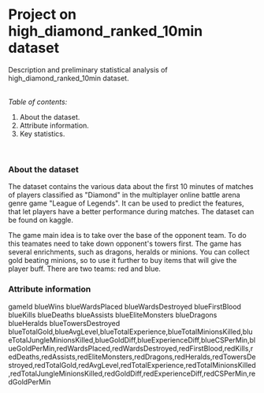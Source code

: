 # Project on high_diamond_ranked_10min dataset
Description and preliminary statistical analysis of high_diamond_ranked_10min dataset. <br>
<br>

*Table of contents:*
1. About the dataset.
2. Attribute information.
3. Key statistics.
<br>

### About the dataset
The dataset contains the various data about the first 10 minutes of matches of players classified as "Diamond" in the multiplayer online battle arena genre game "League of Legends". It can be used to predict the features, that let players have a better performance during matches. The dataset can be found on kaggle.

The game main idea is to take over the base of the opponent team. To do this teamates need to take down opponent's towers first. The game has several enrichments, such as dragons, heralds or minions. You can collect gold beating minions, so to use it further to buy items that will give the player buff. There are two teams: red and blue.

### Attribute information
gameId
blueWins
blueWardsPlaced
blueWardsDestroyed
blueFirstBlood
blueKills
blueDeaths
blueAssists
blueEliteMonsters
blueDragons
blueHeralds
blueTowersDestroyed
blueTotalGold,blueAvgLevel,blueTotalExperience,blueTotalMinionsKilled,blueTotalJungleMinionsKilled,blueGoldDiff,blueExperienceDiff,blueCSPerMin,blueGoldPerMin,redWardsPlaced,redWardsDestroyed,redFirstBlood,redKills,redDeaths,redAssists,redEliteMonsters,redDragons,redHeralds,redTowersDestroyed,redTotalGold,redAvgLevel,redTotalExperience,redTotalMinionsKilled,redTotalJungleMinionsKilled,redGoldDiff,redExperienceDiff,redCSPerMin,redGoldPerMin
